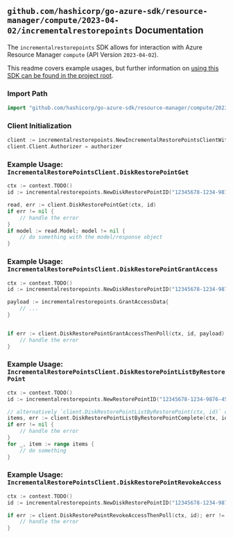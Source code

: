
## `github.com/hashicorp/go-azure-sdk/resource-manager/compute/2023-04-02/incrementalrestorepoints` Documentation

The `incrementalrestorepoints` SDK allows for interaction with Azure Resource Manager `compute` (API Version `2023-04-02`).

This readme covers example usages, but further information on [using this SDK can be found in the project root](https://github.com/hashicorp/go-azure-sdk/tree/main/docs).

### Import Path

```go
import "github.com/hashicorp/go-azure-sdk/resource-manager/compute/2023-04-02/incrementalrestorepoints"
```


### Client Initialization

```go
client := incrementalrestorepoints.NewIncrementalRestorePointsClientWithBaseURI("https://management.azure.com")
client.Client.Authorizer = authorizer
```


### Example Usage: `IncrementalRestorePointsClient.DiskRestorePointGet`

```go
ctx := context.TODO()
id := incrementalrestorepoints.NewDiskRestorePointID("12345678-1234-9876-4563-123456789012", "example-resource-group", "restorePointCollectionValue", "restorePointValue", "diskRestorePointValue")

read, err := client.DiskRestorePointGet(ctx, id)
if err != nil {
	// handle the error
}
if model := read.Model; model != nil {
	// do something with the model/response object
}
```


### Example Usage: `IncrementalRestorePointsClient.DiskRestorePointGrantAccess`

```go
ctx := context.TODO()
id := incrementalrestorepoints.NewDiskRestorePointID("12345678-1234-9876-4563-123456789012", "example-resource-group", "restorePointCollectionValue", "restorePointValue", "diskRestorePointValue")

payload := incrementalrestorepoints.GrantAccessData{
	// ...
}


if err := client.DiskRestorePointGrantAccessThenPoll(ctx, id, payload); err != nil {
	// handle the error
}
```


### Example Usage: `IncrementalRestorePointsClient.DiskRestorePointListByRestorePoint`

```go
ctx := context.TODO()
id := incrementalrestorepoints.NewRestorePointID("12345678-1234-9876-4563-123456789012", "example-resource-group", "restorePointCollectionValue", "restorePointValue")

// alternatively `client.DiskRestorePointListByRestorePoint(ctx, id)` can be used to do batched pagination
items, err := client.DiskRestorePointListByRestorePointComplete(ctx, id)
if err != nil {
	// handle the error
}
for _, item := range items {
	// do something
}
```


### Example Usage: `IncrementalRestorePointsClient.DiskRestorePointRevokeAccess`

```go
ctx := context.TODO()
id := incrementalrestorepoints.NewDiskRestorePointID("12345678-1234-9876-4563-123456789012", "example-resource-group", "restorePointCollectionValue", "restorePointValue", "diskRestorePointValue")

if err := client.DiskRestorePointRevokeAccessThenPoll(ctx, id); err != nil {
	// handle the error
}
```
